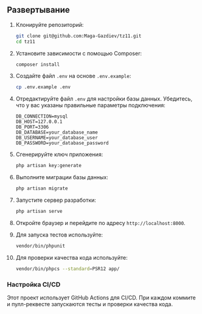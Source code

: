 ## Развертывание

1. Клонируйте репозиторий:

    ```bash
    git clone git@github.com:Maga-Gazdiev/tz11.git
    cd tz11
    ```

2. Установите зависимости с помощью Composer:

    ```bash
    composer install
    ```

3. Создайте файл `.env` на основе `.env.example`:

    ```bash
    cp .env.example .env
    ```

4. Отредактируйте файл `.env` для настройки базы данных. Убедитесь, что у вас указаны правильные параметры подключения:

    ```dotenv
    DB_CONNECTION=mysql
    DB_HOST=127.0.0.1
    DB_PORT=3306
    DB_DATABASE=your_database_name
    DB_USERNAME=your_database_user
    DB_PASSWORD=your_database_password
    ```

5. Сгенерируйте ключ приложения:

    ```bash
    php artisan key:generate
    ```

6. Выполните миграции базы данных:

    ```bash
    php artisan migrate
    ```

7. Запустите сервер разработки:

    ```bash
    php artisan serve
    ```

8. Откройте браузер и перейдите по адресу `http://localhost:8000`.

9. Для запуска тестов используйте:

    ```bash
    vendor/bin/phpunit
    ```

10. Для проверки качества кода используйте:

    ```bash
    vendor/bin/phpcs --standard=PSR12 app/
    ```

### Настройка CI/CD

Этот проект использует GitHub Actions для CI/CD. При каждом коммите и пулл-реквесте запускаются тесты и проверки качества кода.
